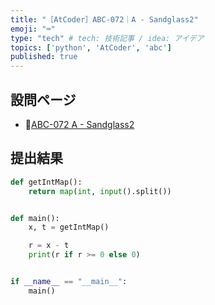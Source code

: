 ```yaml
---
title: "［AtCoder］ABC-072｜A - Sandglass2"
emoji: "⌨️"
type: "tech" # tech: 技術記事 / idea: アイデア
topics: ['python', 'AtCoder', 'abc']
published: true
---
```


## 設問ページ

- 🔗[ABC-072 A - Sandglass2](https://atcoder.jp/contests/abc072/tasks/abc072_a)

## 提出結果

```python
def getIntMap():
    return map(int, input().split())


def main():
    x, t = getIntMap()

    r = x - t
    print(r if r >= 0 else 0)


if __name__ == "__main__":
    main()
```
